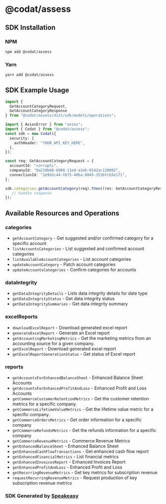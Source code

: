 # @codat/assess

<!-- Start SDK Installation -->
## SDK Installation

### NPM

```bash
npm add @codat/assess
```

### Yarn

```bash
yarn add @codat/assess
```
<!-- End SDK Installation -->

## SDK Example Usage
<!-- Start SDK Example Usage -->
```typescript
import {
  GetAccountCategoryRequest,
  GetAccountCategoryResponse
} from "@codat/assess/dist/sdk/models/operations";

import { AxiosError } from "axios";
import { Codat } from "@codat/assess";
const sdk = new Codat({
  security: {
    authHeader: "YOUR_API_KEY_HERE",
  },
});

const req: GetAccountCategoryRequest = {
  accountId: "corrupti",
  companyId: "8a210b68-6988-11ed-a1eb-0242ac120002",
  connectionId: "2e9d2c44-f675-40ba-8049-353bfcb5e171",
};

sdk.categories.getAccountCategory(req).then((res: GetAccountCategoryResponse | AxiosError) => {
   // handle response
});
```
<!-- End SDK Example Usage -->

<!-- Start SDK Available Operations -->
## Available Resources and Operations


### categories

* `getAccountCategory` - Get suggested and/or confirmed category for a specific account
* `listAccountsCategories` - List suggested and confirmed account categories
* `listAvailableAccountCategories` - List account categories
* `updateAccountCategory` - Patch account categories
* `updateAccountsCategories` - Confirm categories for accounts

### dataIntegrity

* `getDataIntegrityDetails` - Lists data integrity details for date type
* `getDataIntegrityStatus` - Get data integrity status
* `getDataIntegritySummaries` - Get data integrity summary

### excelReports

* `downloadExcelReport` - Download generated excel report
* `generateExcelReport` - Generate an Excel report
* `getAccountingMarketingMetrics` - Get the marketing metrics from an accounting source for a given company.
* `getExcelReport` - Download generated excel report
* `getExcelReportGenerationStatus` - Get status of Excel report

### reports

* `getAccountsForEnhancedBalanceSheet` - Enhanced Balance Sheet Accounts
* `getAccountsForEnhancedProfitAndLoss` - Enhanced Profit and Loss Accounts
* `getCommerceCustomerRetentionMetrics` - Get the customer retention metrics for a specific company.
* `getCommerceLifetimeValueMetrics` - Get the lifetime value metric for a specific company.
* `getCommerceOrdersMetrics` - Get order information for a specific company
* `getCommerceRefundsMetrics` - Get the refunds information for a specific company
* `getCommerceRevenueMetrics` - Commerce Revenue Metrics
* `getEnhancedBalanceSheet` - Enhanced Balance Sheet
* `getEnhancedCashFlowTransactions` - Get enhanced cash flow report
* `getEnhancedFinancialMetrics` - List financial metrics
* `getEnhancedInvoicesReport` - Enhanced Invoices Report
* `getEnhancedProfitAndLoss` - Enhanced Profit and Loss
* `getRecurringRevenueMetrics` - Get key metrics for subscription revenue
* `requestRecurringRevenueMetrics` - Request production of key subscription revenue metrics
<!-- End SDK Available Operations -->

### SDK Generated by [Speakeasy](https://docs.speakeasyapi.dev/docs/using-speakeasy/client-sdks)
